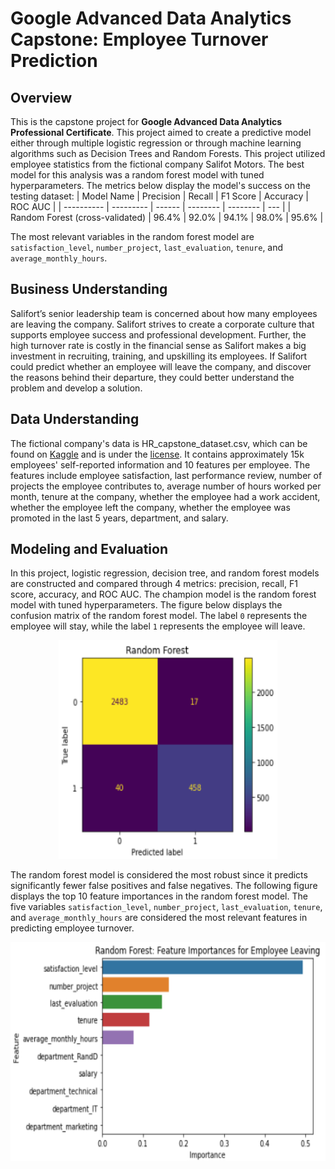 # Google Advanced Data Analytics Capstone: Employee Turnover Prediction
## Overview 
This is the capstone project for __Google Advanced Data Analytics Professional Certificate__. This project aimed to create a predictive model either through multiple logistic regression or through machine learning algorithms such as Decision Trees and Random Forests. This project utilized employee statistics from the fictional company Salifot Motors.
The best model for this analysis was a random forest model with tuned hyperparameters. The metrics below display the model's success on the testing dataset:
| Model Name | Precision | Recall | F1 Score | Accuracy | ROC AUC |
| ---------- | --------- | ------ | -------- | -------- | --- |
| Random Forest (cross-validated) | 96.4% | 92.0% | 94.1% | 98.0% | 95.6% |

The most relevant variables in the random forest model are `satisfaction_level`, `number_project`, `last_evaluation`, `tenure`, and `average_monthly_hours`.
## Business Understanding
Salifort’s senior leadership team is concerned about how many employees are leaving the company. Salifort strives to create a corporate culture that supports employee success and professional development. Further, the high turnover rate is costly in the financial sense as Salifort makes a big investment in recruiting, training, and upskilling its employees. If Salifort could predict whether an employee will leave the company, and discover the reasons behind their departure, they could better understand the problem and develop a solution.
## Data Understanding
The fictional company's data is HR_capstone_dataset.csv, which can be found on [Kaggle](https://www.kaggle.com/datasets/mfaisalqureshi/hr-analytics-and-job-prediction?select=HR_comma_sep.csv) and is under the [license](https://creativecommons.org/publicdomain/zero/1.0/). It contains approximately 15k employees' self-reported information and 10 features per employee. The features include employee satisfaction, last performance review, number of projects the employee contributes to, average number of hours worked per month, tenure at the company, whether the employee had a work accident, whether the employee left the company, whether the employee was promoted in the last 5 years, department, and salary.
## Modeling and Evaluation
In this project, logistic regression, decision tree, and random forest models are constructed and compared through 4 metrics: precision, recall, F1 score, accuracy, and ROC AUC. The champion model is the random forest model with tuned hyperparameters. The figure below displays the confusion matrix of the random forest model. The label `0` represents the employee will stay, while the label `1` represents the employee will leave.

<p align="center">
  <img width="350" height="350" src="images/Random_forest_confusion_matrix.png">
</p>

The random forest model is considered the most robust since it predicts significantly fewer false positives and false negatives.
The following figure displays the top 10 feature importances in the random forest model. The five variables `satisfaction_level`, `number_project`, `last_evaluation`, `tenure`, and `average_monthly_hours` are considered the most relevant features in predicting employee turnover.

<p align="center">
  <img width="550" height="350" src="images/Random_forest_importance_top10.png">
</p>
